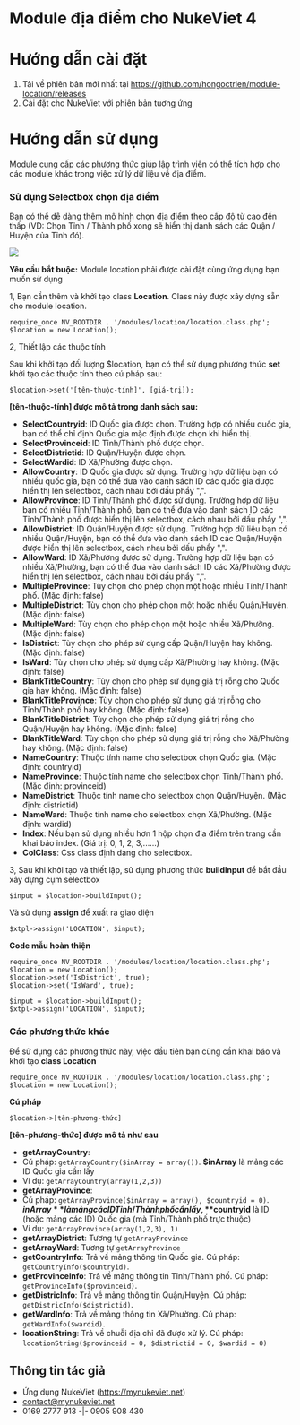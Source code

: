 # Module địa điểm cho NukeViet 4
# Hướng dẫn cài đặt
1. Tải về phiên bản mới nhất tại https://github.com/hongoctrien/module-location/releases
2. Cài đặt cho NukeViet với phiên bản tuơng ứng

# Hướng dẫn sử dụng

Module cung cấp các phương thức giúp lập trình viên có thể tích hợp cho các module khác trong việc xử lý dữ liệu về địa điểm.

### Sử dụng Selectbox chọn địa điểm

Bạn có thể dễ dàng thêm mô hình chọn địa điểm theo cấp độ từ cao đến thấp (VD: Chọn Tỉnh / Thành phố xong sẽ hiển thị danh sách các Quận / Huyện của Tỉnh đó).

![](https://mynukeviet.net/uploads/ung-dung/2016/images/module-dia-diem-nukeviet.png)

**Yêu cầu bắt buộc:** Module location phải được cài đặt cùng ứng dụng bạn muốn sử dụng 

1, Bạn cần thêm và khởi tạo class **Location**. Class này được xây dựng sẵn cho module location.

```
require_once NV_ROOTDIR . '/modules/location/location.class.php';
$location = new Location();
```

2, Thiết lập các thuộc tính

Sau khi khởi tạo đối lượng $location, bạn có thể sử dụng phương thức **set** khởi tạo các thuộc tính theo cú pháp sau:
```
$location->set('[tên-thuộc-tính]', [giá-trị]);
```

**[tên-thuộc-tính] được mô tả trong danh sách sau:**
- **SelectCountryid**: ID Quốc gia được chọn. Trường hợp có nhiều quốc gia, bạn có thể chỉ định Quốc gia mặc định được chọn khi hiển thị.
- **SelectProvinceid**: ID Tỉnh/Thành phố được chọn.
- **SelectDistrictid**: ID Quận/Huyện được chọn.
- **SelectWardid**: ID Xã/Phường được chọn.
- **AllowCountry**: ID Quốc gia được sử dụng. Trường hợp dữ liệu bạn có nhiều quốc gia, bạn có thể đưa vào danh sách ID các quốc gia được hiển thị lên selectbox, cách nhau bởi dấu phẩy ",".
- **AllowProvince**: ID Tỉnh/Thành phố được sử dụng. Trường hợp dữ liệu bạn có nhiều Tỉnh/Thành phố, bạn có thể đưa vào danh sách ID các Tỉnh/Thành phố được hiển thị lên selectbox, cách nhau bởi dấu phẩy ",".
- **AllowDistrict**: ID Quận/Huyện được sử dụng. Trường hợp dữ liệu bạn có nhiều Quận/Huyện, bạn có thể đưa vào danh sách ID các Quận/Huyện được hiển thị lên selectbox, cách nhau bởi dấu phẩy ",".
- **AllowWard**: ID Xã/Phường được sử dụng. Trường hợp dữ liệu bạn có nhiều Xã/Phường, bạn có thể đưa vào danh sách ID các Xã/Phường được hiển thị lên selectbox, cách nhau bởi dấu phẩy ",".
- **MultipleProvince**: Tùy chọn cho phép chọn một hoặc nhiều Tỉnh/Thành phố. (Mặc định: false)
- **MultipleDistrict**: Tùy chọn cho phép chọn một hoặc nhiều Quận/Huyện. (Mặc định: false)
- **MultipleWard**: Tùy chọn cho phép chọn một hoặc nhiều Xã/Phường. (Mặc định: false)
- **IsDistrict**: Tùy chọn cho phép sử dụng cấp Quận/Huyện hay không. (Mặc định: false)
- **IsWard**: Tùy chọn cho phép sử dụng cấp Xã/Phường hay không. (Mặc định: false)
- **BlankTitleCountry**: Tùy chọn cho phép sử dụng giá trị rỗng cho Quốc gia hay không. (Mặc định: false)
- **BlankTitleProvince**: Tùy chọn cho phép sử dụng giá trị rỗng cho Tỉnh/Thành phố hay không. (Mặc định: false)
- **BlankTitleDistrict**: Tùy chọn cho phép sử dụng giá trị rỗng cho Quận/Huyện hay không. (Mặc định: false)
- **BlankTitleWard**: Tùy chọn cho phép sử dụng giá trị rỗng cho Xã/Phường hay không. (Mặc định: false)
- **NameCountry**: Thuộc tính name cho selectbox chọn Quốc gia. (Mặc định: countryid)
- **NameProvince**: Thuộc tính name cho selectbox chọn Tỉnh/Thành phố. (Mặc định: provinceid)
- **NameDistrict**: Thuộc tính name cho selectbox chọn Quận/Huyện. (Mặc định: districtid)
- **NameWard**: Thuộc tính name cho selectbox chọn Xã/Phường. (Mặc định: wardid)
- **Index**: Nếu bạn sử dụng nhiều hơn 1 hộp chọn địa điểm trên trang cần khai báo index. (Giá trị: 0, 1, 2, 3,......)
- **ColClass**: Css class định dạng cho selectbox.

3, Sau khi khởi tạo và thiết lập, sử dụng phương thức **buildInput** để bắt đầu xây dựng cụm selectbox
```
$input = $location->buildInput();
```
Và sử dụng **assign** để xuất ra giao diện
``` 
$xtpl->assign('LOCATION', $input);
```

**Code mẫu hoàn thiện**
```
require_once NV_ROOTDIR . '/modules/location/location.class.php';
$location = new Location();
$location->set('IsDistrict', true);
$location->set('IsWard', true);

$input = $location->buildInput();
$xtpl->assign('LOCATION', $input);
```

### Các phương thức khác
Để sử dụng các phương thức này, việc đầu tiên bạn cũng cần khai báo và khởi tạo **class Location**
```
require_once NV_ROOTDIR . '/modules/location/location.class.php';
$location = new Location();
```

**Cú pháp**
```
$location->[tên-phương-thức]
```

**[tên-phương-thức] được mô tả như sau**
- **getArrayCountry**:
 - Cú pháp: `getArrayCountry($inArray = array())`. **$inArray** là mảng các ID Quốc gia cần lấy  
 - Ví dụ: `getArrayCountry(array(1,2,3))`
- **getArrayProvince**:
 - Cú pháp: `getArrayProvince($inArray = array(), $countryid = 0)`. **$inArray** là mảng các ID Tỉnh / Thành phố cần lấy, **$countryid** là ID (hoặc mảng các ID) Quốc gia (mà Tỉnh/Thành phố trực thuộc)
 - Ví dụ: `getArrayProvince(array(1,2,3), 1)`
- **getArrayDistrict**: Tương tự `getArrayProvince`
- **getArrayWard**: Tương tự `getArrayProvince`
- **getCountryInfo**: Trả về mảng thông tin Quốc gia. Cú pháp: `getCountryInfo($countryid)`.
- **getProvinceInfo**: Trả về mảng thông tin Tỉnh/Thành phố. Cú pháp: `getProvinceInfo($provinceid)`.
- **getDistricInfo**: Trả về mảng thông tin Quận/Huyện. Cú pháp: `getDistricInfo($districtid)`.
- **getWardInfo**: Trả về mảng thông tin Xã/Phường. Cú pháp: `getWardInfo($wardid)`.
- **locationString**: Trả về chuỗi địa chỉ đã được xử lý. Cú pháp: `locationString($provinceid = 0, $districtid = 0, $wardid = 0)`

## Thông tin tác giả
* Ứng dụng NukeViet (https://mynukeviet.net)
* contact@mynukeviet.net
* 0169 2777 913 -|- 0905 908 430
